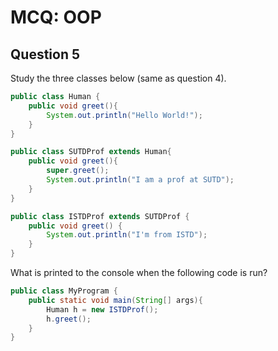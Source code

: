 # MCQ: OOP

## Question 5

Study the three classes below (same as question 4).

```java
public class Human {
    public void greet(){
        System.out.println("Hello World!");
    }
}
```

```java
public class SUTDProf extends Human{
    public void greet(){
        super.greet();
        System.out.println("I am a prof at SUTD");
    }
}
```

```java
public class ISTDProf extends SUTDProf {
    public void greet() {
        System.out.println("I'm from ISTD");
    }
}
```

What is printed to the console when the following code is run?

```java
public class MyProgram {
    public static void main(String[] args){
        Human h = new ISTDProf();
        h.greet();
    }
}
```